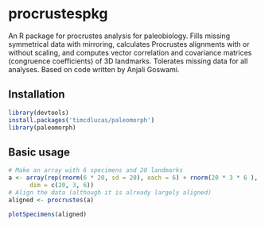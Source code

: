 procrustespkg
==============


An R package for procrustes analysis for paleobiology.
Fills missing symmetrical data with mirroring, calculates Procrustes alignments with or without scaling, and computes vector correlation and covariance matrices (congruence coefficients) of 3D landmarks. 
Tolerates missing data for all analyses. 
Based on code written by Anjali Goswami.


Installation
-------------

```r
library(devtools)
install.packages('timcdlucas/paleomorph')
library(paleomorph)
```





Basic usage
------------

```r
# Make an array with 6 specimens and 20 landmarks
a <- array(rep(rnorm(6 * 20, sd = 20), each = 6) + rnorm(20 * 3 * 6 ), 
      dim = c(20, 3, 6))
# Align the data (although it is already largely aligned)
aligned <- procrustes(a)

plotSpecimens(aligned)
```

